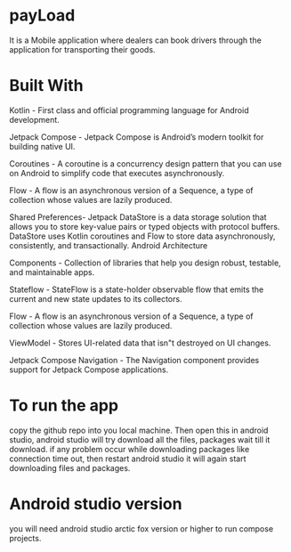 # payLoad
It is a  Mobile application where dealers can book drivers through the application for transporting their goods. 

# Built With

Kotlin - First class and official programming language for Android development.

Jetpack Compose - Jetpack Compose is Android’s modern toolkit for building native UI.

Coroutines - A coroutine is a concurrency design pattern that you can use on Android to simplify code that executes asynchronously.

Flow - A flow is an asynchronous version of a Sequence, a type of collection whose values are lazily produced.

Shared Preferences- Jetpack DataStore is a data storage solution that allows you to store key-value pairs or typed objects with protocol buffers. DataStore uses Kotlin coroutines and Flow to store data asynchronously, consistently, and transactionally.
Android Architecture 

Components - Collection of libraries that help you design robust, testable, and maintainable apps.

Stateflow - StateFlow is a state-holder observable flow that emits the current and new state updates to its collectors.

Flow - A flow is an asynchronous version of a Sequence, a type of collection whose values are lazily produced.

ViewModel - Stores UI-related data that isn"t destroyed on UI changes.

Jetpack Compose Navigation - The Navigation component provides support for Jetpack Compose applications.


# To run the app

copy the github repo into you local machine. Then open this in android studio, android studio will try download all the files, packages wait till it download.
if any problem occur while downloading packages like connection time out, then restart android studio it will again start downloading files and packages.

# Android studio version
you will need android studio arctic fox version or higher to run compose projects.

